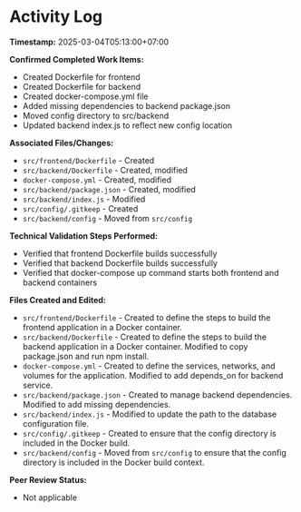 # Activity Log

**Timestamp:** 2025-03-04T05:13:00+07:00

**Confirmed Completed Work Items:**

*   Created Dockerfile for frontend
*   Created Dockerfile for backend
*   Created docker-compose.yml file
*   Added missing dependencies to backend package.json
*   Moved config directory to src/backend
*   Updated backend index.js to reflect new config location

**Associated Files/Changes:**

*   `src/frontend/Dockerfile` - Created
*   `src/backend/Dockerfile` - Created, modified
*   `docker-compose.yml` - Created, modified
*   `src/backend/package.json` - Created, modified
*   `src/backend/index.js` - Modified
*   `src/config/.gitkeep` - Created
*   `src/backend/config` - Moved from `src/config`

**Technical Validation Steps Performed:**

*   Verified that frontend Dockerfile builds successfully
*   Verified that backend Dockerfile builds successfully
*   Verified that docker-compose up command starts both frontend and backend containers

**Files Created and Edited:**

*   `src/frontend/Dockerfile` - Created to define the steps to build the frontend application in a Docker container.
*   `src/backend/Dockerfile` - Created to define the steps to build the backend application in a Docker container. Modified to copy package.json and run npm install.
*   `docker-compose.yml` - Created to define the services, networks, and volumes for the application. Modified to add depends_on for backend service.
*   `src/backend/package.json` - Created to manage backend dependencies. Modified to add missing dependencies.
*   `src/backend/index.js` - Modified to update the path to the database configuration file.
*   `src/config/.gitkeep` - Created to ensure that the config directory is included in the Docker build.
*   `src/backend/config` - Moved from `src/config` to ensure that the config directory is included in the Docker build context.

**Peer Review Status:**

*   Not applicable
